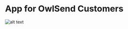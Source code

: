 # App for OwlSend Customers

![alt text](https://github.com/leehsintaiwan/OwlSendUserApp/blob/1aff1a2f85d7284bc0b08a47f0928f48f7809ca9/Owl%20Send%20Leaflet.jpg)
